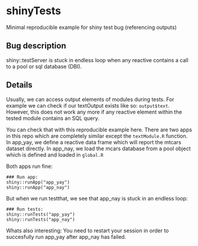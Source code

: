# shinyTests
Minimal reproducible example for shiny test bug (referencing outputs)


## Bug description

shiny::testServer is stuck in endless loop when any reactive contains a call to a pool or sql database (DBI).

## Details

Usually, we can access output elements of modules during tests.
For example we can check if our textOutput exists like so: `output$text`.
However, this does not work any more if any reactive element within the tested module contains an SQL query.

You can check that with this reproducible example here.
There are two apps in this repo which are completely similar except the `textModule.R` function.
In app_yay, we define a reactive data frame which will report the mtcars dataset directly.
In app_nay, we load the mcars database from a pool object which is defined and loaded in `global.R`

Both apps run fine:
```
### Run app:
shiny::runApp("app_yay")
shiny::runApp("app_nay")
```

But when we run testthat, we see that app_nay is stuck in an endless loop:
```
### Run tests:
shiny::runTests("app_yay")
shiny::runTests("app_nay")
```

Whats also interesting: You need to restart your session in order to succesfully run app_yay after app_nay has failed.
